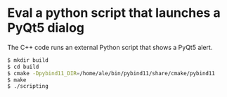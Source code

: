 # Eval a python script that launches a PyQt5 dialog

The C++ code runs an external Python script that shows a PyQt5 alert.

~~~.sh
$ mkdir build
$ cd build
$ cmake -Dpybind11_DIR=/home/ale/bin/pybind11/share/cmake/pybind11
$ make
$ ./scripting
~~~

